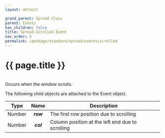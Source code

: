 ```yaml
---
layout: default

grand_parent: Spread Class
parent: Events
has_children: false
title: Spread.Scrolled Event
nav_order: 5
permalink: /package/standard/spread/events/scrolled
---
```

# {{ page.title }}
<br>
Occurs when the window scrolls.

The following child objects are attached to the Event object.

|  Type  |    Name   | Description                                      |
|:------:|:---------:|--------------------------------------------------|
| Number | **_row_** | The first row position due to scrolling          |
| Number | **_col_** | Column position at the left end due to scrolling |